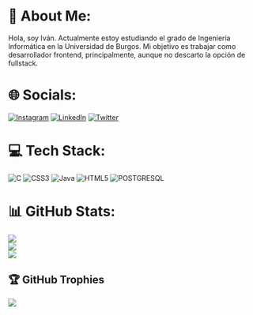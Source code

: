 # 💫 About Me:
Hola, soy Iván. Actualmente estoy estudiando el grado de Ingeniería Informática en la Universidad de Burgos. Mi objetivo es trabajar como desarrollador frontend, principalmente, aunque no descarto la opción de fullstack.


# 🌐 Socials:
[![Instagram](https://img.shields.io/badge/Instagram-%23E4405F.svg?logo=Instagram&logoColor=white)](https://instagram.com/ivaanesteepar) [![LinkedIn](https://img.shields.io/badge/LinkedIn-%230077B5.svg?logo=linkedin&logoColor=white)](https://linkedin.com/in/iván-estépar-rebollo-a95206233/)  [![Twitter](https://img.shields.io/badge/Twitter-%231DA1F2.svg?logo=Twitter&logoColor=white)](https://twitter.com/ivaanesteepar) 

# 💻 Tech Stack:
![C](https://img.shields.io/badge/c-%2300599C.svg?style=for-the-badge&logo=c&logoColor=white) ![CSS3](https://img.shields.io/badge/css3-%231572B6.svg?style=for-the-badge&logo=css3&logoColor=white) ![Java](https://img.shields.io/badge/java-%23ED8B00.svg?style=for-the-badge&logo=java&logoColor=white) ![HTML5](https://img.shields.io/badge/html5-%23E34F26.svg?style=for-the-badge&logo=html5&logoColor=white)
![POSTGRESQL](https://img.shields.io/badge/PostgreSQL-316192?style=for-the-badge&logo=postgresql&logoColor=white)
# 📊 GitHub Stats:
![](https://github-readme-stats.vercel.app/api?username=ivaanesteepar&theme=dark&hide_border=false&include_all_commits=true&count_private=false)<br/>
![](https://github-readme-streak-stats.herokuapp.com/?user=ivaanesteepar&theme=dark&hide_border=false)<br/>
![](https://github-readme-stats.vercel.app/api/top-langs/?username=ivaanesteepar&theme=dark&hide_border=false&include_all_commits=true&count_private=false&layout=compact)

## 🏆 GitHub Trophies
![](https://github-profile-trophy.vercel.app/?username=ivaanesteepar&theme=radical&no-frame=false&no-bg=false&margin-w=4)
